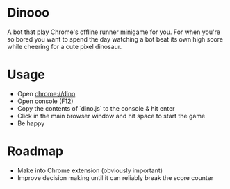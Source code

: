 # Dinooo

A bot that play Chrome's offline runner minigame for you. For when you're so bored you want to spend the day watching a bot beat its own high score while cheering for a cute pixel dinosaur.

# Usage

- Open [chrome://dino](chrome://dino)
- Open console (F12)
- Copy the contents of ˙dino.js˙ to the console & hit enter
- Click in the main browser window and hit space to start the game
- Be happy

# Roadmap

- Make into Chrome extension (obviously important)
- Improve decision making until it can reliably break the score counter